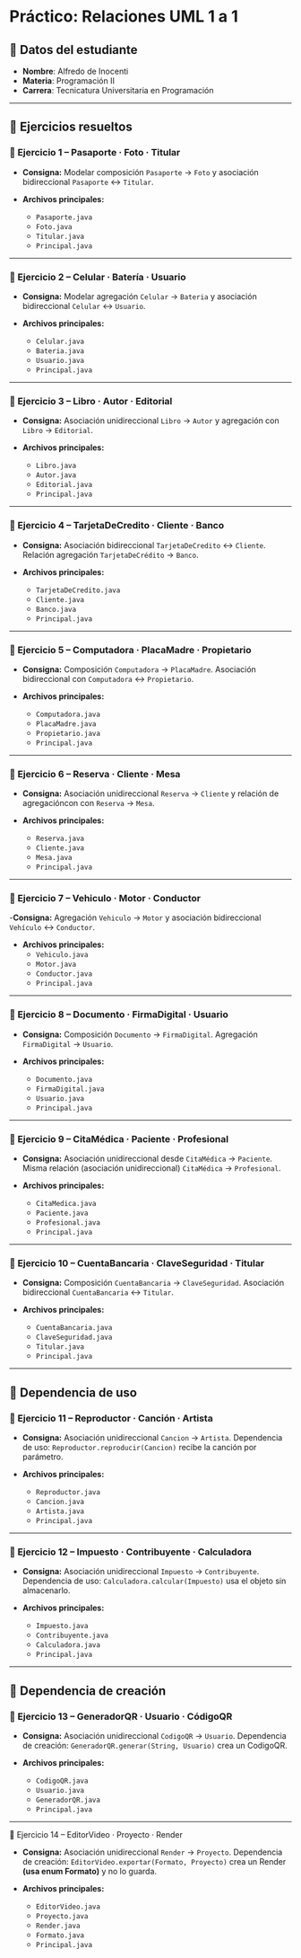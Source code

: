 # Práctico: Relaciones UML 1 a 1

## 📌 Datos del estudiante
- **Nombre**: Alfredo de Inocenti
- **Materia**: Programación II
- **Carrera**: Tecnicatura Universitaria en Programación

---

## 📝 Ejercicios resueltos

### 🔹 Ejercicio 1 – Pasaporte · Foto · Titular
- **Consigna:**
  Modelar composición `Pasaporte` → `Foto` y asociación bidireccional `Pasaporte` ↔ `Titular`.

 - **Archivos principales:**
    - `Pasaporte.java`
    - `Foto.java`
    - `Titular.java`
    - `Principal.java`

---

### 🔹 Ejercicio 2 – Celular · Batería · Usuario
- **Consigna:**
  Modelar agregación `Celular` → `Bateria` y asociación bidireccional `Celular` ↔ `Usuario`.

 - **Archivos principales:**
    - `Celular.java`
    - `Bateria.java`
    - `Usuario.java`
    - `Principal.java`

---

### 🔹 Ejercicio 3 – Libro · Autor · Editorial
- **Consigna:**
 Asociación unidireccional `Libro` → `Autor` y agregación con `Libro` → `Editorial`.

 - **Archivos principales:**
    - `Libro.java`
    - `Autor.java`
    - `Editorial.java`
    - `Principal.java`

---

### 🔹 Ejercicio 4 – TarjetaDeCredito · Cliente · Banco
- **Consigna:**
  Asociación bidireccional `TarjetaDeCredito` ↔ `Cliente`.
  Relación agregación `TarjetaDeCrédito` → `Banco`.

- **Archivos principales:**
    - `TarjetaDeCredito.java`
    - `Cliente.java`
    - `Banco.java`
    - `Principal.java`

---

### 🔹 Ejercicio 5 – Computadora · PlacaMadre · Propietario
- **Consigna:**
 Composición `Computadora` → `PlacaMadre`.
 Asociación bidireccional con `Computadora` ↔ `Propietario`.

- **Archivos principales:**
    - `Computadora.java`
    - `PlacaMadre.java`
    - `Propietario.java`
    - `Principal.java`

---

### 🔹 Ejercicio 6 – Reserva · Cliente · Mesa
- **Consigna:**
 Asociación unidireccional `Reserva` → `Cliente` y relación de agregacióncon con `Reserva` → `Mesa`.

- **Archivos principales:**
    - `Reserva.java`
    - `Cliente.java`
    - `Mesa.java`
    - `Principal.java`

---

### 🔹 Ejercicio 7 – Vehiculo · Motor · Conductor
-**Consigna:**
 Agregación `Vehiculo` → `Motor` y asociación bidireccional `Vehículo` ↔ `Conductor`.

- **Archivos principales:**
    - `Vehiculo.java`
    - `Motor.java`
    - `Conductor.java`
    - `Principal.java`

---

### 🔹 Ejercicio 8 – Documento · FirmaDigital · Usuario
- **Consigna:**
 Composición `Documento` → `FirmaDigital`.
 Agregación `FirmaDigital` → `Usuario`.

- **Archivos principales:**
    - `Documento.java`
    - `FirmaDigital.java`
    - `Usuario.java`
    - `Principal.java`

---

### 🔹 Ejercicio 9 – CitaMédica · Paciente · Profesional
- **Consigna:**
 Asociación unidireccional desde `CitaMédica` → `Paciente`.
 Misma relación (asociación unidireccional) `CitaMédica` → `Profesional`.

- **Archivos principales:**
    - `CitaMedica.java`
    - `Paciente.java`
    - `Profesional.java`
    - `Principal.java`

---

### 🔹 Ejercicio 10 – CuentaBancaria · ClaveSeguridad · Titular
- **Consigna:**
 Composición `CuentaBancaria` → `ClaveSeguridad`.
 Asociación bidireccional `CuentaBancaria` ↔ `Titular`.

- **Archivos principales:**
    - `CuentaBancaria.java`
    - `ClaveSeguridad.java`
    - `Titular.java`
    - `Principal.java`

---

## 📌 Dependencia de uso

### 🔹 Ejercicio 11 – Reproductor · Canción · Artista
- **Consigna:**
 Asociación unidireccional `Cancion` → `Artista`.
 Dependencia de uso: `Reproductor.reproducir(Cancion)` recibe la canción por parámetro.

- **Archivos principales:**
    - `Reproductor.java`
    - `Cancion.java`
    - `Artista.java`
    - `Principal.java`

---

### 🔹 Ejercicio 12 – Impuesto · Contribuyente · Calculadora
- **Consigna:**
 Asociación unidireccional `Impuesto` → `Contribuyente`.
 Dependencia de uso: `Calculadora.calcular(Impuesto)` usa el objeto sin almacenarlo.

- **Archivos principales:**
    - `Impuesto.java`
    - `Contribuyente.java`
    - `Calculadora.java`
    - `Principal.java`

---

## 📌 Dependencia de creación

### 🔹 Ejercicio 13 – GeneradorQR · Usuario · CódigoQR
- **Consigna:**
 Asociación unidireccional `CodigoQR` → `Usuario`.
 Dependencia de creación: `GeneradorQR.generar(String, Usuario)` crea un CodigoQR.

- **Archivos principales:**
    - `CodigoQR.java`
    - `Usuario.java`
    - `GeneradorQR.java`
    - `Principal.java`

---

🔹 Ejercicio 14 – EditorVideo · Proyecto · Render
- **Consigna:**
 Asociación unidireccional `Render` → `Proyecto`.
 Dependencia de creación: `EditorVideo.exportar(Formato, Proyecto)` crea un Render **(usa enum Formato)** y no lo guarda.

- **Archivos principales:**
    - `EditorVideo.java`
    - `Proyecto.java`
    - `Render.java`
    - `Formato.java`
    - `Principal.java`